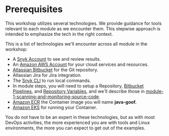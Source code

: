 # Prerequisites

This workshop utilizes several technologies. We provide guidance for tools relevant to each module as we encounter them. This stepwise approach is intended to emphasize the tech in the right context.

This is a list of technologies we'll encounter across all module in the workshop:

* A [Snyk Account](../../getting-started/snyk-integrations/snyk-account.md) to see and review results.
* An [Amazon AWS Account](../../getting-started/aws-integrations/aws-account.md) for your cloud services and resources.
* [Atlassian Bitbucket](../../getting-started/atlassian-integrations/atlassian-bitbucket-account.md) for the Git repository.
* Atlassian Jira for Jira integration.
* The [Snyk CLI](../../../snyk-cli/install-the-snyk-cli.md) to run local commands.
* In module steps, you will need to setup a Repository, [Bitbucket Pipelines](../../getting-started/atlassian-integrations/atlassian-bitbucket-pipeline-variables.md), and [Repository Variables](../../getting-started/atlassian-integrations/atlassian-bitbucket-pipeline-variables.md), and we'll describe those in [module-1-scanning-and-monitoring-source-code](module-1-scanning-and-monitoring-source-code/ "mention").
* [Amazon ECR](../../getting-started/aws-integrations/aws-ecr.md) the Container image you will name **java-goof.**
* [Amazon EKS](../../getting-started/aws-integrations/aws-eks.md) for running your Container.

You do not have to be an expert in these technologies, but as with most DevOps activities, the more experienced you are with tools and Linux environments, the more you can expect to get out of the examples.
